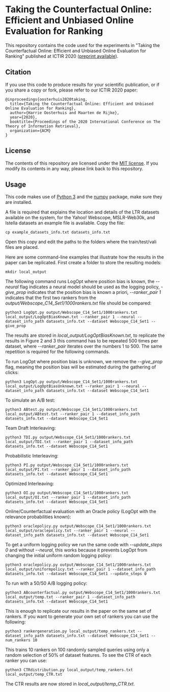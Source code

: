 # Taking the Counterfactual Online: Efficient and Unbiased Online Evaluation for Ranking
This repository contains the code used for the experiments in "Taking the Counterfactual Online: Efficient and Unbiased Online Evaluation for Ranking" published at ICTIR 2020 ([preprint available](https://arxiv.org/abs/2007.12719)).

Citation
--------

If you use this code to produce results for your scientific publication, or if you share a copy or fork, please refer to our ICTIR 2020 paper:

```
@inproceedings{oosterhuis2020taking,
  title={Taking the Counterfactual Online: Efficient and Unbiased Online Evaluation for Ranking},
  author={Harrie Oosterhuis and Maarten de Rijke},
  year={2020},
  booktitle={Proceedings of the 2020 International Conference on The Theory of Information Retrieval},
  organization={ACM}
}
```

License
-------

The contents of this repository are licensed under the [MIT license](LICENSE). If you modify its contents in any way, please link back to this repository.

Usage
-------

This code makes use of [Python 3](https://www.python.org/) and the [numpy](https://numpy.org/) package, make sure they are installed.

A file is required that explains the location and details of the LTR datasets available on the system, for the Yahoo! Webscope, MSLR-Web30k, and Istella datasets an example file is available. Copy the file:
```
cp example_datasets_info.txt datasets_info.txt
```
Open this copy and edit the paths to the folders where the train/test/vali files are placed.

Here are some command-line examples that illustrate how the results in the paper can be replicated.
First create a folder to store the resulting models:
```
mkdir local_output
```
The following command runs LogOpt where position bias is known, the *--neural* flag indicates a neural model should be used as the logging policy, *-give_prop* indicates that the position bias is known a priori, *--ranker_pair 1* indicates that the first two rankers from the *output/Webscope_C14_Set1/1000rankers.txt* file should be compared:
```
python3 LogOpt.py output/Webscope_C14_Set1/1000rankers.txt local_output/LogOptBiasKnown.txt --ranker_pair 1 --neural --dataset_info_path datasets_info.txt --dataset Webscope_C14_Set1 --give_prop
```
The results are stored in *local_output/LogOptBiasKnown.txt*, to replicate the results in Figure 2 and 3 this command has to be repeated 500 times per dataset, where *--ranker_pair* iterates over the numbers 1 to 500.
The same repetition is required for the following commands.

To run LogOpt where position bias is unknown, we remove the *--give_prop* flag, meaning the position bias will be estimated during the gathering of clicks:
```
python3 LogOpt.py output/Webscope_C14_Set1/1000rankers.txt local_output/LogOptBiasUnknown.txt --ranker_pair 1 --neural --dataset_info_path datasets_info.txt --dataset Webscope_C14_Set1
```
To simulate an A/B test:
```
python3 ABtest.py output/Webscope_C14_Set1/1000rankers.txt local_output/ABtest.txt --ranker_pair 1 --dataset_info_path datasets_info.txt --dataset Webscope_C14_Set1
```
Team Draft Interleaving:
```
python3 TDI.py output/Webscope_C14_Set1/1000rankers.txt local_output/TDI.txt --ranker_pair 1 --dataset_info_path datasets_info.txt --dataset Webscope_C14_Set1
```
Probabilistic Interleaving:
```
python3 PI.py output/Webscope_C14_Set1/1000rankers.txt local_output/PI.txt --ranker_pair 1 --dataset_info_path datasets_info.txt --dataset Webscope_C14_Set1
```
Optimized Interleaving:
```
python3 OI.py output/Webscope_C14_Set1/1000rankers.txt local_output/OI.txt --ranker_pair 1 --dataset_info_path datasets_info.txt --dataset Webscope_C14_Set1
```
Online/Counterfactual evaluation with an Oracle policy (LogOpt with the relevance probabilities known):
```
python3 oraclepolicy.py output/Webscope_C14_Set1/1000rankers.txt local_output/oraclepolicy.txt --ranker_pair 1 --neural --dataset_info_path datasets_info.txt --dataset Webscope_C14_Set1
```
To get a uniform logging policy we run the same code with *--update_steps 0* and without *--neural*, this works because it prevents LogOpt from changing the initial uniform random logging policy:
```
python3 oraclepolicy.py output/Webscope_C14_Set1/1000rankers.txt local_output/uniformpolicy.txt --ranker_pair 1 --dataset_info_path datasets_info.txt --dataset Webscope_C14_Set1 --update_steps 0
```
To run with a 50/50 A/B logging policy:
```
python3 ABcounterfactual.py output/Webscope_C14_Set1/1000rankers.txt local_output/temp.txt --ranker_pair 1 --dataset_info_path datasets_info.txt --dataset Webscope_C14_Set1
```
This is enough to replicate our results in the paper on the same set of rankers.
If you want to generate your own set of rankers you can use the following:
```
python3 rankergeneration.py local_output/temp_rankers.txt --dataset_info_path datasets_info.txt --dataset Webscope_C14_Set1 --num_rankers 10
```
This trains 10 rankers on 100 randomly sampled queries using only a random selection of 50% of dataset features.
To see the CTR of each ranker you can use:
```
python3 CTRdistribution.py local_output/temp_rankers.txt local_output/temp_CTR.txt
```
The CTR results are now stored in *local_output/temp_CTR.txt*.
